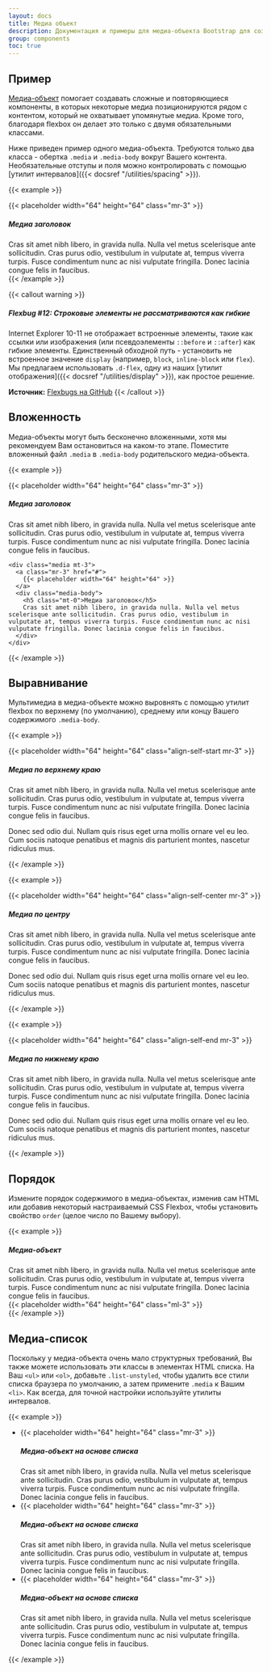 ```yaml
---
layout: docs
title: Медиа объект
description: Документация и примеры для медиа-объекта Bootstrap для создания часто повторяющихся компонентов, таких как комментарии в блогах, твиты и тому подобное.
group: components
toc: true
---
```


## Пример

[Медиа-объект](http://www.stubbornella.org/content/2010/06/25/the-media-object-saves-hundreds-of-lines-of-code/) помогает создавать сложные и повторяющиеся компоненты, в которых некоторые медиа позиционируются рядом с контентом, который не охватывает упомянутые медиа. Кроме того, благодаря flexbox он делает это только с двумя обязательными классами.

Ниже приведен пример одного медиа-объекта. Требуются только два класса - обертка `.media` и `.media-body` вокруг Вашего контента. Необязательные отступы и поля можно контролировать с помощью [утилит интервалов]({{< docsref "/utilities/spacing" >}}).

{{< example >}}
<div class="media">
  {{< placeholder width="64" height="64" class="mr-3" >}}
  <div class="media-body">
    <h5 class="mt-0">Медиа заголовок</h5>
    Cras sit amet nibh libero, in gravida nulla. Nulla vel metus scelerisque ante sollicitudin. Cras purus odio, vestibulum in vulputate at, tempus viverra turpis. Fusce condimentum nunc ac nisi vulputate fringilla. Donec lacinia congue felis in faucibus.
  </div>
</div>
{{< /example >}}

{{< callout warning >}}
##### Flexbug #12: Строковые элементы не рассматриваются как гибкие

Internet Explorer 10-11 не отображает встроенные элементы, такие как ссылки или изображения (или псевдоэлементы `::before` и `::after`) как гибкие элементы. Единственный обходной путь - установить не встроенное значение `display` (например, `block`, `inline-block` или `flex`). Мы предлагаем использовать `.d-flex`, одну из наших [утилит отображения]({{< docsref "/utilities/display" >}}), как простое решение.

**Источник:** [Flexbugs на GitHub](https://github.com/philipwalton/flexbugs#flexbug-12)
{{< /callout >}}

## Вложенность

Медиа-объекты могут быть бесконечно вложенными, хотя мы рекомендуем Вам остановиться на каком-то этапе. Поместите вложенный файл `.media` в `.media-body` родительского медиа-объекта.

{{< example >}}
<div class="media">
  {{< placeholder width="64" height="64" class="mr-3" >}}
  <div class="media-body">
    <h5 class="mt-0">Медиа заголовок</h5>
    Cras sit amet nibh libero, in gravida nulla. Nulla vel metus scelerisque ante sollicitudin. Cras purus odio, vestibulum in vulputate at, tempus viverra turpis. Fusce condimentum nunc ac nisi vulputate fringilla. Donec lacinia congue felis in faucibus.

    <div class="media mt-3">
      <a class="mr-3" href="#">
        {{< placeholder width="64" height="64" >}}
      </a>
      <div class="media-body">
        <h5 class="mt-0">Медиа заголовок</h5>
        Cras sit amet nibh libero, in gravida nulla. Nulla vel metus scelerisque ante sollicitudin. Cras purus odio, vestibulum in vulputate at, tempus viverra turpis. Fusce condimentum nunc ac nisi vulputate fringilla. Donec lacinia congue felis in faucibus.
      </div>
    </div>
  </div>
</div>
{{< /example >}}

## Выравнивание

Мультимедиа в медиа-объекте можно выровнять с помощью утилит flexbox по верхнему (по умолчанию), среднему или концу Вашего содержимого `.media-body`.

{{< example >}}
<div class="media">
  {{< placeholder width="64" height="64" class="align-self-start mr-3" >}}
  <div class="media-body">
    <h5 class="mt-0">Медиа по верхнему краю</h5>
    <p>Cras sit amet nibh libero, in gravida nulla. Nulla vel metus scelerisque ante sollicitudin. Cras purus odio, vestibulum in vulputate at, tempus viverra turpis. Fusce condimentum nunc ac nisi vulputate fringilla. Donec lacinia congue felis in faucibus.</p>
    <p>Donec sed odio dui. Nullam quis risus eget urna mollis ornare vel eu leo. Cum sociis natoque penatibus et magnis dis parturient montes, nascetur ridiculus mus.</p>
  </div>
</div>
{{< /example >}}

{{< example >}}
<div class="media">
  {{< placeholder width="64" height="64" class="align-self-center mr-3" >}}
  <div class="media-body">
    <h5 class="mt-0">Медиа по центру</h5>
    <p>Cras sit amet nibh libero, in gravida nulla. Nulla vel metus scelerisque ante sollicitudin. Cras purus odio, vestibulum in vulputate at, tempus viverra turpis. Fusce condimentum nunc ac nisi vulputate fringilla. Donec lacinia congue felis in faucibus.</p>
    <p class="mb-0">Donec sed odio dui. Nullam quis risus eget urna mollis ornare vel eu leo. Cum sociis natoque penatibus et magnis dis parturient montes, nascetur ridiculus mus.</p>
  </div>
</div>
{{< /example >}}

{{< example >}}
<div class="media">
  {{< placeholder width="64" height="64" class="align-self-end mr-3" >}}
  <div class="media-body">
    <h5 class="mt-0">Медиа по нижнему краю</h5>
    <p>Cras sit amet nibh libero, in gravida nulla. Nulla vel metus scelerisque ante sollicitudin. Cras purus odio, vestibulum in vulputate at, tempus viverra turpis. Fusce condimentum nunc ac nisi vulputate fringilla. Donec lacinia congue felis in faucibus.</p>
    <p class="mb-0">Donec sed odio dui. Nullam quis risus eget urna mollis ornare vel eu leo. Cum sociis natoque penatibus et magnis dis parturient montes, nascetur ridiculus mus.</p>
  </div>
</div>
{{< /example >}}

## Порядок

Измените порядок содержимого в медиа-объектах, изменив сам HTML или добавив некоторый настраиваемый CSS Flexbox, чтобы установить свойство `order` (целое число по Вашему выбору).

{{< example >}}
<div class="media">
  <div class="media-body">
    <h5 class="mt-0 mb-1">Медиа-объект</h5>
    Cras sit amet nibh libero, in gravida nulla. Nulla vel metus scelerisque ante sollicitudin. Cras purus odio, vestibulum in vulputate at, tempus viverra turpis. Fusce condimentum nunc ac nisi vulputate fringilla. Donec lacinia congue felis in faucibus.
  </div>
  {{< placeholder width="64" height="64" class="ml-3" >}}
</div>
{{< /example >}}

## Медиа-список

Поскольку у медиа-объекта очень мало структурных требований, Вы также можете использовать эти классы в элементах HTML списка. На Ваш `<ul>` или `<ol>`, добавьте `.list-unstyled`, чтобы удалить все стили списка браузера по умолчанию, а затем примените `.media` к Вашим `<li>`. Как всегда, для точной настройки используйте утилиты интервалов.

{{< example >}}
<ul class="list-unstyled">
  <li class="media">
    {{< placeholder width="64" height="64" class="mr-3" >}}
    <div class="media-body">
      <h5 class="mt-0 mb-1">Медиа-объект на основе списка</h5>
      Cras sit amet nibh libero, in gravida nulla. Nulla vel metus scelerisque ante sollicitudin. Cras purus odio, vestibulum in vulputate at, tempus viverra turpis. Fusce condimentum nunc ac nisi vulputate fringilla. Donec lacinia congue felis in faucibus.
    </div>
  </li>
  <li class="media my-4">
    {{< placeholder width="64" height="64" class="mr-3" >}}
    <div class="media-body">
      <h5 class="mt-0 mb-1">Медиа-объект на основе списка</h5>
      Cras sit amet nibh libero, in gravida nulla. Nulla vel metus scelerisque ante sollicitudin. Cras purus odio, vestibulum in vulputate at, tempus viverra turpis. Fusce condimentum nunc ac nisi vulputate fringilla. Donec lacinia congue felis in faucibus.
    </div>
  </li>
  <li class="media">
    {{< placeholder width="64" height="64" class="mr-3" >}}
    <div class="media-body">
      <h5 class="mt-0 mb-1">Медиа-объект на основе списка</h5>
      Cras sit amet nibh libero, in gravida nulla. Nulla vel metus scelerisque ante sollicitudin. Cras purus odio, vestibulum in vulputate at, tempus viverra turpis. Fusce condimentum nunc ac nisi vulputate fringilla. Donec lacinia congue felis in faucibus.
    </div>
  </li>
</ul>
{{< /example >}}

